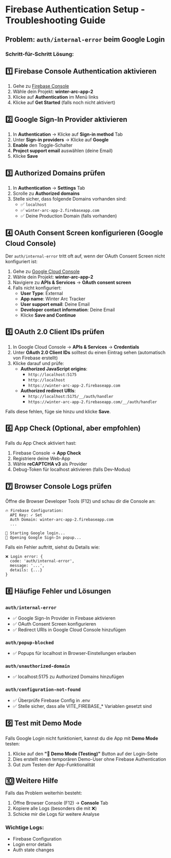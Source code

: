 # Firebase Authentication Setup - Troubleshooting Guide

## Problem: `auth/internal-error` beim Google Login

### Schritt-für-Schritt Lösung:

## 1️⃣ Firebase Console Authentication aktivieren

1. Gehe zu [Firebase Console](https://console.firebase.google.com/)
2. Wähle dein Projekt: **winter-arc-app-2**
3. Klicke auf **Authentication** im Menü links
4. Klicke auf **Get Started** (falls noch nicht aktiviert)

## 2️⃣ Google Sign-In Provider aktivieren

1. In **Authentication** → Klicke auf **Sign-in method** Tab
2. Unter **Sign-in providers** → Klicke auf **Google**
3. **Enable** den Toggle-Schalter
4. **Project support email** auswählen (deine Email)
5. Klicke **Save**

## 3️⃣ Authorized Domains prüfen

1. In **Authentication** → **Settings** Tab
2. Scrolle zu **Authorized domains**
3. Stelle sicher, dass folgende Domains vorhanden sind:
   - ✅ `localhost`
   - ✅ `winter-arc-app-2.firebaseapp.com`
   - ✅ Deine Production Domain (falls vorhanden)

## 4️⃣ OAuth Consent Screen konfigurieren (Google Cloud Console)

Der `auth/internal-error` tritt oft auf, wenn der OAuth Consent Screen nicht konfiguriert ist:

1. Gehe zu [Google Cloud Console](https://console.cloud.google.com/)
2. Wähle dein Projekt: **winter-arc-app-2**
3. Navigiere zu **APIs & Services** → **OAuth consent screen**
4. Falls nicht konfiguriert:
   - **User Type**: External
   - **App name**: Winter Arc Tracker
   - **User support email**: Deine Email
   - **Developer contact information**: Deine Email
   - Klicke **Save and Continue**

## 5️⃣ OAuth 2.0 Client IDs prüfen

1. In Google Cloud Console → **APIs & Services** → **Credentials**
2. Unter **OAuth 2.0 Client IDs** solltest du einen Eintrag sehen (automatisch von Firebase erstellt)
3. Klicke darauf und prüfe:
   - **Authorized JavaScript origins**:
     - `http://localhost:5175`
     - `http://localhost`
     - `https://winter-arc-app-2.firebaseapp.com`
   - **Authorized redirect URIs**:
     - `http://localhost:5175/__/auth/handler`
     - `https://winter-arc-app-2.firebaseapp.com/__/auth/handler`

Falls diese fehlen, füge sie hinzu und klicke **Save**.

## 6️⃣ App Check (Optional, aber empfohlen)

Falls du App Check aktiviert hast:

1. Firebase Console → **App Check**
2. Registriere deine Web-App
3. Wähle **reCAPTCHA v3** als Provider
4. Debug-Token für localhost aktivieren (falls Dev-Modus)

## 7️⃣ Browser Console Logs prüfen

Öffne die Browser Developer Tools (F12) und schau dir die Console an:

```
🔥 Firebase Configuration:
  API Key: ✓ Set
  Auth Domain: winter-arc-app-2.firebaseapp.com
  ...

🔐 Starting Google login...
📱 Opening Google Sign-In popup...
```

Falls ein Fehler auftritt, siehst du Details wie:
```
❌ Login error: {
  code: 'auth/internal-error',
  message: '...',
  details: {...}
}
```

## 8️⃣ Häufige Fehler und Lösungen

### `auth/internal-error`
- ✅ Google Sign-In Provider in Firebase aktivieren
- ✅ OAuth Consent Screen konfigurieren
- ✅ Redirect URIs in Google Cloud Console hinzufügen

### `auth/popup-blocked`
- ✅ Popups für localhost in Browser-Einstellungen erlauben

### `auth/unauthorized-domain`
- ✅ localhost:5175 zu Authorized Domains hinzufügen

### `auth/configuration-not-found`
- ✅ Überprüfe Firebase Config in .env
- ✅ Stelle sicher, dass alle VITE_FIREBASE_* Variablen gesetzt sind

## 9️⃣ Test mit Demo Mode

Falls Google Login nicht funktioniert, kannst du die App mit **Demo Mode** testen:

1. Klicke auf den **"🧪 Demo Mode (Testing)"** Button auf der Login-Seite
2. Dies erstellt einen temporären Demo-User ohne Firebase Authentication
3. Gut zum Testen der App-Funktionalität

## 🔟 Weitere Hilfe

Falls das Problem weiterhin besteht:

1. Öffne Browser Console (F12) → **Console** Tab
2. Kopiere alle Logs (besonders die mit ❌)
3. Schicke mir die Logs für weitere Analyse

### Wichtige Logs:
- Firebase Configuration
- Login error details
- Auth state changes
